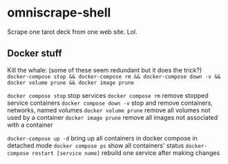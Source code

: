 # omniscrape-shell

Scrape one tarot deck from one web site. Lol.

## Docker stuff

Kill the whale: (some of these seem redundant but it does the trick?)
`docker-compose stop && docker-compose rm && docker-compose down -v && docker volume prune && docker image prune`

`docker compose stop` stop services
`docker compose rm` remove stopped service containers
`docker compose down -v` stop and remove containers, networks, named volumes
`docker volume prune` remove all volumes not used by a container
`docker image prune` remove all images not associated with a container

`docker-compose up -d` bring up all containers in docker compose in detached mode
`docker compose ps` show all containers' status
`docker-compose restart [service name]` rebuild one service after making changes
